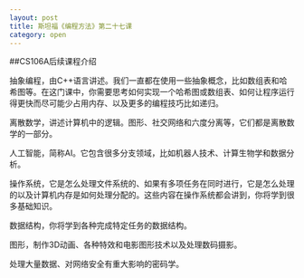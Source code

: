 ```yaml
---
layout: post
title: 斯坦福《编程方法》第二十七课
category: open
---
```

##CS106A后续课程介绍

抽象编程，由C++语言讲述。我们一直都在使用一些抽象概念，比如数组表和哈希图等。在这门课中，你需要思考如何实现一个哈希图或数组表、如何让程序运行得更快而尽可能少占用内存、以及更多的编程技巧比如递归。

离散数学，讲述计算机中的逻辑。图形、社交网络和六度分离等，它们都是离散数学的一部分。

人工智能，简称AI。它包含很多分支领域，比如机器人技术、计算生物学和数据分析。

操作系统，它是怎么处理文件系统的、如果有多项任务在同时进行，它是怎么处理的以及计算机内存是如何处理分配的。这些内容在操作系统都会讲到，你将学到很多基础知识。

数据结构，你将学到各种完成特定任务的数据结构。

图形，制作3D动画、各种特效和电影图形技术以及处理数码摄影。

处理大量数据、对网络安全有重大影响的密码学。

